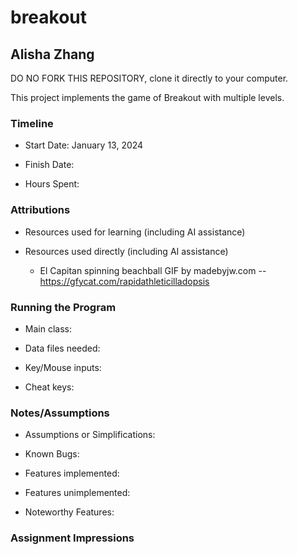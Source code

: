 # breakout
## Alisha Zhang


DO NO FORK THIS REPOSITORY, clone it directly to your computer.


This project implements the game of Breakout with multiple levels.

### Timeline

 * Start Date: January 13, 2024

 * Finish Date: 

 * Hours Spent:



### Attributions

 * Resources used for learning (including AI assistance)
 
 * Resources used directly (including AI assistance)
   * El Capitan spinning beachball GIF by madebyjw.com -- https://gfycat.com/rapidathleticilladopsis


### Running the Program

 * Main class:

 * Data files needed: 

 * Key/Mouse inputs:

 * Cheat keys:



### Notes/Assumptions

 * Assumptions or Simplifications:

 * Known Bugs:

 * Features implemented:

 * Features unimplemented:

 * Noteworthy Features:



### Assignment Impressions


